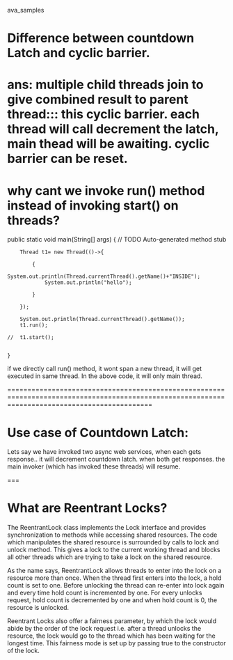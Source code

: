 

ava_samples

Difference between countdown Latch and cyclic barrier.
==
ans: multiple child threads join to give combined result to parent thread::: this cyclic barrier.
     each thread will call decrement the latch, main thead will be awaiting.
     cyclic barrier can be reset.
==
 why cant we invoke run() method instead of invoking start() on threads? 
 ==
 public static void main(String[] args) {
		// TODO Auto-generated method stub
		
		Thread t1= new Thread(()->{
			
			{
				System.out.println(Thread.currentThread().getName()+"INSIDE");
				System.out.println("hello");
				
			}
			
		});

		System.out.println(Thread.currentThread().getName());
		t1.run();
		
	//	t1.start();
		
		
	}

if we directly call run() method, it wont span a new thread, it will get executed in same thread. In the above code, it will only main thread.

================================================================================================================================================

Use case of Countdown Latch:
==
Lets say we have invoked two async web services, when each gets response.. it will decrement countdown latch. when both get responses. the main invoker (which has invoked these threads) will resume.

===

What are Reentrant Locks?
==


The ReentrantLock class implements the Lock interface and provides synchronization to methods while accessing shared resources. The code which manipulates the shared resource is surrounded by calls to lock and unlock method. This gives a lock to the current working thread and blocks all other threads which are trying to take a lock on the shared resource. 

As the name says, ReentrantLock allows threads to enter into the lock on a resource more than once. When the thread first enters into the lock, a hold count is set to one. Before unlocking the thread can re-enter into lock again and every time hold count is incremented by one. For every unlocks request, hold count is decremented by one and when hold count is 0, the resource is unlocked. 

Reentrant Locks also offer a fairness parameter, by which the lock would abide by the order of the lock request i.e. after a thread unlocks the resource, the lock would go to the thread which has been waiting for the longest time. This fairness mode is set up by passing true to the constructor of the lock.
